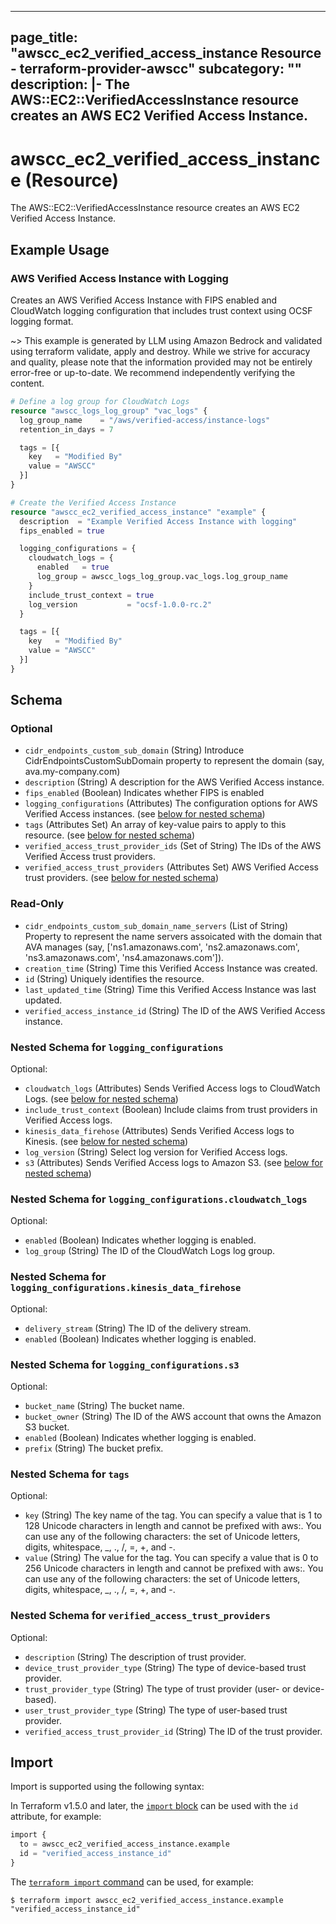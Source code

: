 
---
page_title: "awscc_ec2_verified_access_instance Resource - terraform-provider-awscc"
subcategory: ""
description: |-
  The AWS::EC2::VerifiedAccessInstance resource creates an AWS EC2 Verified Access Instance.
---

# awscc_ec2_verified_access_instance (Resource)

The AWS::EC2::VerifiedAccessInstance resource creates an AWS EC2 Verified Access Instance.

## Example Usage

### AWS Verified Access Instance with Logging

Creates an AWS Verified Access Instance with FIPS enabled and CloudWatch logging configuration that includes trust context using OCSF logging format.

~> This example is generated by LLM using Amazon Bedrock and validated using terraform validate, apply and destroy. While we strive for accuracy and quality, please note that the information provided may not be entirely error-free or up-to-date. We recommend independently verifying the content.

```terraform
# Define a log group for CloudWatch Logs
resource "awscc_logs_log_group" "vac_logs" {
  log_group_name    = "/aws/verified-access/instance-logs"
  retention_in_days = 7

  tags = [{
    key   = "Modified By"
    value = "AWSCC"
  }]
}

# Create the Verified Access Instance
resource "awscc_ec2_verified_access_instance" "example" {
  description  = "Example Verified Access Instance with logging"
  fips_enabled = true

  logging_configurations = {
    cloudwatch_logs = {
      enabled   = true
      log_group = awscc_logs_log_group.vac_logs.log_group_name
    }
    include_trust_context = true
    log_version           = "ocsf-1.0.0-rc.2"
  }

  tags = [{
    key   = "Modified By"
    value = "AWSCC"
  }]
}
```

<!-- schema generated by tfplugindocs -->
## Schema

### Optional

- `cidr_endpoints_custom_sub_domain` (String) Introduce CidrEndpointsCustomSubDomain property to represent the domain (say, ava.my-company.com)
- `description` (String) A description for the AWS Verified Access instance.
- `fips_enabled` (Boolean) Indicates whether FIPS is enabled
- `logging_configurations` (Attributes) The configuration options for AWS Verified Access instances. (see [below for nested schema](#nestedatt--logging_configurations))
- `tags` (Attributes Set) An array of key-value pairs to apply to this resource. (see [below for nested schema](#nestedatt--tags))
- `verified_access_trust_provider_ids` (Set of String) The IDs of the AWS Verified Access trust providers.
- `verified_access_trust_providers` (Attributes Set) AWS Verified Access trust providers. (see [below for nested schema](#nestedatt--verified_access_trust_providers))

### Read-Only

- `cidr_endpoints_custom_sub_domain_name_servers` (List of String) Property to represent the name servers assoicated with the domain that AVA manages (say, ['ns1.amazonaws.com', 'ns2.amazonaws.com', 'ns3.amazonaws.com', 'ns4.amazonaws.com']).
- `creation_time` (String) Time this Verified Access Instance was created.
- `id` (String) Uniquely identifies the resource.
- `last_updated_time` (String) Time this Verified Access Instance was last updated.
- `verified_access_instance_id` (String) The ID of the AWS Verified Access instance.

<a id="nestedatt--logging_configurations"></a>
### Nested Schema for `logging_configurations`

Optional:

- `cloudwatch_logs` (Attributes) Sends Verified Access logs to CloudWatch Logs. (see [below for nested schema](#nestedatt--logging_configurations--cloudwatch_logs))
- `include_trust_context` (Boolean) Include claims from trust providers in Verified Access logs.
- `kinesis_data_firehose` (Attributes) Sends Verified Access logs to Kinesis. (see [below for nested schema](#nestedatt--logging_configurations--kinesis_data_firehose))
- `log_version` (String) Select log version for Verified Access logs.
- `s3` (Attributes) Sends Verified Access logs to Amazon S3. (see [below for nested schema](#nestedatt--logging_configurations--s3))

<a id="nestedatt--logging_configurations--cloudwatch_logs"></a>
### Nested Schema for `logging_configurations.cloudwatch_logs`

Optional:

- `enabled` (Boolean) Indicates whether logging is enabled.
- `log_group` (String) The ID of the CloudWatch Logs log group.


<a id="nestedatt--logging_configurations--kinesis_data_firehose"></a>
### Nested Schema for `logging_configurations.kinesis_data_firehose`

Optional:

- `delivery_stream` (String) The ID of the delivery stream.
- `enabled` (Boolean) Indicates whether logging is enabled.


<a id="nestedatt--logging_configurations--s3"></a>
### Nested Schema for `logging_configurations.s3`

Optional:

- `bucket_name` (String) The bucket name.
- `bucket_owner` (String) The ID of the AWS account that owns the Amazon S3 bucket.
- `enabled` (Boolean) Indicates whether logging is enabled.
- `prefix` (String) The bucket prefix.



<a id="nestedatt--tags"></a>
### Nested Schema for `tags`

Optional:

- `key` (String) The key name of the tag. You can specify a value that is 1 to 128 Unicode characters in length and cannot be prefixed with aws:. You can use any of the following characters: the set of Unicode letters, digits, whitespace, _, ., /, =, +, and -.
- `value` (String) The value for the tag. You can specify a value that is 0 to 256 Unicode characters in length and cannot be prefixed with aws:. You can use any of the following characters: the set of Unicode letters, digits, whitespace, _, ., /, =, +, and -.


<a id="nestedatt--verified_access_trust_providers"></a>
### Nested Schema for `verified_access_trust_providers`

Optional:

- `description` (String) The description of trust provider.
- `device_trust_provider_type` (String) The type of device-based trust provider.
- `trust_provider_type` (String) The type of trust provider (user- or device-based).
- `user_trust_provider_type` (String) The type of user-based trust provider.
- `verified_access_trust_provider_id` (String) The ID of the trust provider.

## Import

Import is supported using the following syntax:

In Terraform v1.5.0 and later, the [`import` block](https://developer.hashicorp.com/terraform/language/import) can be used with the `id` attribute, for example:

```terraform
import {
  to = awscc_ec2_verified_access_instance.example
  id = "verified_access_instance_id"
}
```

The [`terraform import` command](https://developer.hashicorp.com/terraform/cli/commands/import) can be used, for example:

```shell
$ terraform import awscc_ec2_verified_access_instance.example "verified_access_instance_id"
```
